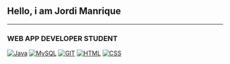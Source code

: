 

## Hello, i am Jordi Manrique
***
### WEB APP DEVELOPER STUDENT

[![Java](https://img.shields.io/badge/Java-007396?style=for-the-badge&logo=java&logoColor=white&labelColor=101010)]()
[![MySQL](https://img.shields.io/badge/MySQL-4479A1?style=for-the-badge&logo=mysql&logoColor=white&labelColor=101010)]()
[![GIT](https://img.shields.io/badge/GIT-4479A1?style=for-the-badge&logo=git&logoColor=white&labelColor=101010)]()
[![HTML](https://img.shields.io/badge/HTML-4479A1?style=for-the-badge&logo=html&logoColor=white&labelColor=101010)]()
[![CSS](https://img.shields.io/badge/CSS-4479A1?style=for-the-badge&logo=css&logoColor=white&labelColor=101010)]()
